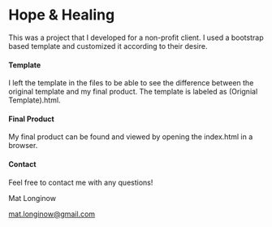 # Hope & Healing

This was a project that I developed for a non-profit client. I used a bootstrap based template and customized it according to their desire.


#### Template

I left the template in the files to be able to see the difference between the original template and my final product. The template is labeled as (Orignial Template).html.

#### Final Product

My final product can be found and viewed by opening the index.html in a browser.

#### Contact

Feel free to contact me with any questions!

Mat Longinow

mat.longinow@gmail.com